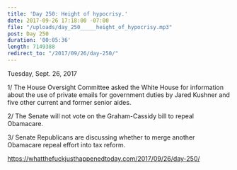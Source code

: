 ```yaml
---
title: 'Day 250: Height of hypocrisy.'
date: 2017-09-26 17:18:00 -07:00
file: "/uploads/day_250_____height_of_hypocrisy.mp3"
post: Day 250
duration: '00:05:36'
length: 7149388
redirect_to: "/2017/09/26/day-250/"
---
```


Tuesday, Sept. 26, 2017

 1/ The House Oversight Committee asked the White House for information about the use of private emails for government duties by Jared Kushner and five other current and former senior aides.

2/ The Senate will not vote on the Graham-Cassidy bill to repeal Obamacare.

 3/ Senate Republicans are discussing whether to merge another Obamacare repeal effort into tax reform.

https://whatthefuckjusthappenedtoday.com/2017/09/26/day-250/
